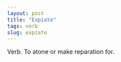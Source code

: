 ```yaml
---
layout: post
title: "Expiate"
tags: verb
slug: expiate
---
```

Verb. To atone or make reparation for.
